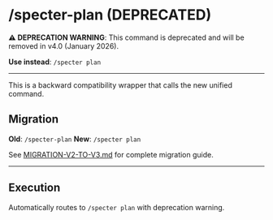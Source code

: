 # /specter-plan (DEPRECATED)

**⚠️ DEPRECATION WARNING**: This command is deprecated and will be removed in v4.0 (January 2026).

**Use instead**: `/specter plan`

---

This is a backward compatibility wrapper that calls the new unified command.

## Migration

**Old**: `/specter-plan`
**New**: `/specter plan`

See [MIGRATION-V2-TO-V3.md](../../docs/MIGRATION-V2-TO-V3.md) for complete migration guide.

---

## Execution

Automatically routes to `/specter plan` with deprecation warning.
